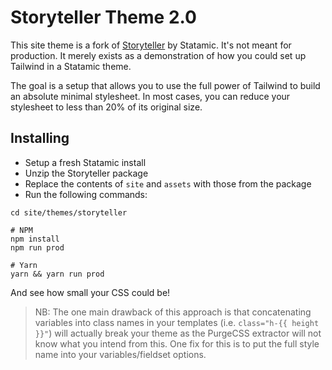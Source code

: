 # Storyteller Theme 2.0

This site theme is a fork of [Storyteller](https://github.com/statamic/theme-storyteller) by Statamic. It's not meant for production. It merely exists as a demonstration of how you could set up Tailwind in a Statamic theme.

The goal is a setup that allows you to use the full power of Tailwind to build an absolute minimal stylesheet. In most cases, you can reduce your stylesheet to less than 20% of its original size.

## Installing

- Setup a fresh Statamic install
- Unzip the Storyteller package
- Replace the contents of `site` and `assets` with those from the package
- Run the following commands:

```
cd site/themes/storyteller

# NPM
npm install
npm run prod

# Yarn
yarn && yarn run prod
```

And see how small your CSS could be!

> NB: The one main drawback of this approach is that concatenating variables into class names in your templates (i.e. `class="h-{{ height }}"`) will actually break your theme as the PurgeCSS extractor will not know what you intend from this. One fix for this is to put the full style name into your variables/fieldset options.
